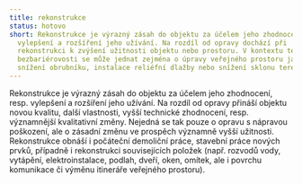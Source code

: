 ```yaml
---
title: rekonstrukce
status: hotovo
short: Rekonstrukce je výrazný zásah do objektu za účelem jeho zhodnocení, resp.
  vylepšení a rozšíření jeho užívání. Na rozdíl od opravy dochází při
  rekonstrukci k zvýšení užitnosti objektu nebo prostoru. V kontextu tématu
  bezbariérovosti se může jednat zejména o úpravy veřejného prostoru jako
  snížení obrubníku, instalace reliéfní dlažby nebo snížení sklonu terénu.
---
```

Rekonstrukce je výrazný zásah do objektu za účelem jeho zhodnocení, resp. vylepšení a rozšíření jeho užívání. Na rozdíl od opravy přináší objektu novou kvalitu, další vlastnosti, vyšší technické zhodnocení, resp. významnější kvalitativní změny. Nejedná se tak pouze o opravu s nápravou poškození, ale o zásadní změnu ve prospěch významně vyšší užitnosti. Rekonstrukce obnáší i počáteční demoliční práce, stavební práce nových prvků, případně i rekonstrukci souvisejících položek (např. rozvodů vody, vytápění, elektroinstalace, podlah, dveří, oken, omítek, ale i povrchu komunikace či výměnu itineráře veřejného prostoru).